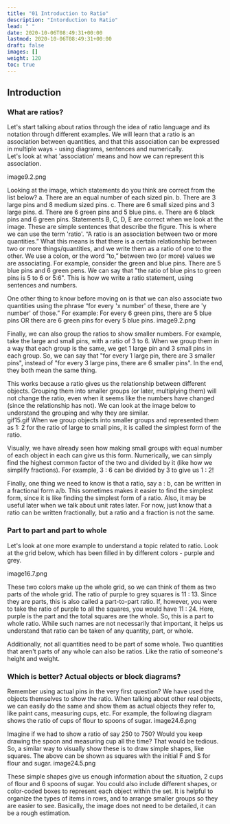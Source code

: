 ```yaml
---
title: "01 Introduction to Ratio"
description: "Intorduction to Ratio"
lead: " "
date: 2020-10-06T08:49:31+00:00
lastmod: 2020-10-06T08:49:31+00:00
draft: false
images: []
weight: 120
toc: true
---
```


## Introduction 

### What are ratios?

Let's start talking about ratios through the idea of ratio language and its notation through different examples. We will learn that a ratio is an association between quantities, and that this association can be expressed in multiple ways - using diagrams, sentences and numerically.  
Let's look at what 'association' means and how we can represent this association. 

image9.2.png

Looking at the image, which statements do you think are correct from the list below?
a. There are an equal number of each sized pin.
b. There are 3 large pins and 8 medium sized pins.
c. There are 6 small sized pins and 3 large pins.
d. There are 6 green pins and 5 blue pins.
e. There are 6 black pins and 6 green pins.
Statements B, C, D, E are correct when we look at the image. These are simple sentences that describe the figure. 
This is where we can use the term 'ratio'. 
 “A ratio is an association between two or more quantities.” 
What this means is that there is a certain relationship between two or more things/quantities, and we write them as a ratio of one to the other. We use a colon, or the word “to,” between two (or more) values we are associating. For example, consider the green and blue pins. There are 5 blue pins and 6 green pens. We can say that "the ratio of blue pins to green pins is 5 to 6 or 5:6". This is how we write a ratio statement, using sentences and numbers. 
 
One other thing to know before moving on is that we can also associate two quantities using the phrase “for every 'x number' of these, there are 'y number' of those.” 
For example: For every 6 green pins, there are 5 blue pins OR there are 6 green pins for every 5 blue pins.
image9.2.png

Finally, we can also group the ratios to show smaller numbers. For example, take the large and small pins, with a ratio of 3 to 6. When we group them in a way that each group is the same, we get 1 large pin and 3 small pins in each group. So, we can say that "for every 1 large pin, there are 3 smaller pins", instead of "for every 3 large pins, there are 6 smaller pins". In the end, they both mean the same thing. 
 
This works because a ratio gives us the relationship between different objects. Grouping them into smaller groups (or later, multiplying them) will not change the ratio, even when it seems like the numbers have changed (since the relationship has not). We can look at the image below to understand the grouping and why they are similar.  
gif15.gif
When we group objects into smaller groups and represented them as 1: 2 for the ratio of large to small pins, it is called the simplest form of the ratio. 
 
Visually, we have already seen how making small groups with equal number of each object in each can give us this form. Numerically, we can simply find the highest common factor of the two and divided by it (like how we simplify fractions). For example, 3 : 6 can be divided by 3 to give us 1 : 2! 

Finally, one thing we need to know is that a ratio, say a : b, can be written in a fractional form a/b. This sometimes makes it easier to find the simplest form, since it is like finding the simplest form of a ratio. Also, it may be useful later when we talk about unit rates later. For now, just know that a ratio can be written fractionally, but a ratio and a fraction is not the same.  

 
### Part to part and part to whole
Let's look at one more example to understand a topic related to ratio. 
Look at the grid below, which has been filled in by different colors - purple and grey. 
 
image16.7.png

 
These two colors make up the whole grid, so we can think of them as two parts of the whole grid. The ratio of purple to grey squares is 11 : 13. Since they are parts, this is also called a part-to-part ratio. If, however, you were to take the ratio of purple to all the squares, you would have 11 : 24. Here, purple is the part and the total squares are the whole. So, this is a part to whole ratio. While such names are not necessarily that important, it helps us understand that ratio can be taken of any quantity, part, or whole.

Additionally, not all quantities need to be part of some whole. Two quantities that aren't parts of any whole can also be ratios. Like the ratio of someone's height and weight.


### Which is better? Actual objects or block diagrams?
Remember using actual pins in the very first question? We have used the objects themselves to show the ratio. When talking about other real objects, we can easily do the same and show them as actual objects they refer to, like paint cans, measuring cups, etc. For example, the following diagram shows the ratio of cups of flour to spoons of sugar. 
image24.6.png

Imagine if we had to show a ratio of say 250 to 750? Would you keep drawing the spoon and measuring cup all the time? That would be tedious. So, a similar way to visually show these is to draw simple shapes, like squares. 
The above can be shown as squares with the initial F and S for flour and sugar. 
image24.5.png


These simple shapes give us enough information about the situation, 2 cups of flour and 6 spoons of sugar. 
You could also include different shapes, or color-coded boxes to represent each object within the set. It is helpful to organize the types of items in rows, and to arrange smaller groups so they are easier to see. Basically, the image does not need to be detailed, it can be a rough estimation. 
